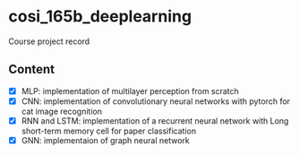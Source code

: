 # cosi_165b_deeplearning
Course project record

## Content
- [x] MLP: implementation of multilayer perception from scratch
- [x] CNN: implementation of convolutionary neural networks with pytorch for cat image recognition
- [x] RNN and LSTM: implementation of a recurrent neural network with Long short-term memory cell for paper classification
- [x] GNN: implementaion of graph neural network
